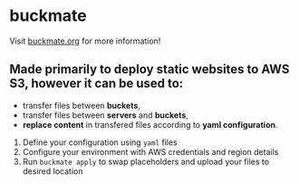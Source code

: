 # buckmate

Visit [buckmate.org](https://buckmate.org) for more information!

## Made primarily to deploy static websites to AWS S3, however it can be used to:
* transfer files between **buckets**,
* transfer files between **servers** and **buckets**,
* **replace content** in transfered files according to **yaml configuration**.

1. Define your configuration using `yaml` files
2. Configure your environment with AWS credentials and region details
3. Run `buckmate apply` to swap placeholders and upload your files to desired location